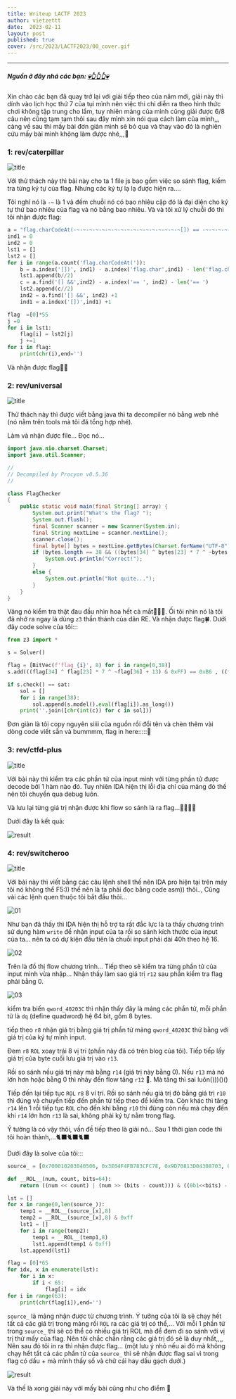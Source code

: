 ```yaml
---
title: Writeup LACTF 2023
author: vietzettt
date:  2023-02-11
layout: post
published: true
cover: /src/2023/LACTF2023/00_cover.gif
---
```


---

##### **Nguồn ở đây nhá các bạn:** [💀**👆👆👆**💀](https://github.com/vietzettt/vietzettt.github.io/tree/main/src/LACTF2023)

Xin chào các bạn đã quay trở lại với giải tiếp theo của năm mới, giải này thì dính vào lịch học thứ 7 của tụi mình nên việc thi chỉ diễn ra theo hình thức chơi không tập trung cho lắm, tuy nhiên mảng của mình cũng giải được 6/8 câu nên cũng tạm tạm thôi sau đây mình xin nói qua cách làm của mình,,, càng về sau thì mấy bài đơn giản mình sẽ bỏ qua và thay vào đó là nghiên cứu mấy bài mình không làm được nhé,,,👾

### 1: rev/caterpillar

![title](/src/2023/LACTF2023/caterpillar/00_title.png)

Với thử thách này thì bài này cho ta 1 file js bao gồm việc so sánh flag, kiểm tra từng ký tự của flag. Nhưng các ký tự lạ lạ được hiện ra....

Tôi nghĩ nó là `-~` là 1 và đếm chuỗi nó có bao nhiêu cặp đó là đại diện cho ký tự thứ bao nhiêu của flag và nó bằng bao nhiêu. Và và tôi xử lý chuỗi đó thì tôi nhận được flag:

```py
a = "flag.charCodeAt(-~-~-~-~-~-~-~-~-~-~-~-~-~-~-~-~-~[]) == -~-~-~-~-~-~-~-~-~-~-~-~-~-~-~-~-~-~-~-~-~-~-~-~-~-~-~-~-~-~-~-~-~-~-~-~-~-~-~-~-~-~-~-~-~-~-~-~-~-~-~-~-~-~-~-~-~-~-~-~-~-~-~-~-~-~-~-~-~-~-~-~-~-~-~-~-~-~-~-~-~-~-~-~-~-~-~-~-~-~-~-~-~-~-~-~-~-~-~-~-~-~-~-~-~-~-~-~[] && flag.charCodeAt(-~-~-~-~-~-~-~-~-~-~-~-~-~-~-~-~-~-~-~-~-~-~-~-~-~-~-~-~-~-~-~-~-~-~-~-~-~-~-~-~-~-~-~[]) == -~-~-~-~-~-~-~-~-~-~-~-~-~-~-~-~-~-~-~-~-~-~-~-~-~-~-~-~-~-~-~-~-~-~-~-~-~-~-~-~-~-~-~-~-~-~-~-~-~-~-~-~-~-~-~-~-~-~-~-~-~-~-~-~-~-~-~-~-~-~-~-~-~-~-~-~-~-~-~-~-~-~-~-~-~-~-~-~-~-~-~-~-~-~-~[] && flag.charCodeAt(-~-~-~-~-~-~-~-~-~-~-~-~-~-~-~-~-~-~-~-~-~[]) == -~-~-~-~-~-~-~-~-~-~-~-~-~-~-~-~-~-~-~-~-~-~-~-~-~-~-~-~-~-~-~-~-~-~-~-~-~-~-~-~-~-~-~-~-~-~-~-~-~-~-~-~-~-~-~-~-~-~-~-~-~-~-~-~-~-~-~-~-~-~-~-~-~-~-~-~-~-~-~-~-~-~-~-~-~-~-~-~-~-~-~-~-~-~-~-~-~-~-~-~-~-~-~-~-~-~-~-~[] && flag.charCodeAt(-~-~[]) == -~-~-~-~-~-~-~-~-~-~-~-~-~-~-~-~-~-~-~-~-~-~-~-~-~-~-~-~-~-~-~-~-~-~-~-~-~-~-~-~-~-~-~-~-~-~-~-~-~-~-~-~-~-~-~-~-~-~-~-~-~-~-~-~-~-~-~-~-~-~-~-~-~-~-~-~-~-~-~-~-~-~-~-~-~-~-~-~-~-~-~-~-~-~-~-~-~-~-~[] && flag.charCodeAt(-~-~-~-~-~-~-~-~-~-~-~-~-~-~-~-~-~-~-~-~-~-~-~-~-~-~-~-~-~-~-~-~-~-~-~-~-~-~-~-~-~-~-~-~-~-~[]) == -~-~-~-~-~-~-~-~-~-~-~-~-~-~-~-~-~-~-~-~-~-~-~-~-~-~-~-~-~-~-~-~-~-~-~-~-~-~-~-~-~-~-~-~-~-~-~-~-~-~-~-~[] && flag.charCodeAt(-~-~-~-~-~-~-~[]) == -~-~-~-~-~-~-~-~-~-~-~-~-~-~-~-~-~-~-~-~-~-~-~-~-~-~-~-~-~-~-~-~-~-~-~-~-~-~-~-~-~-~-~-~-~-~-~-~-~-~-~-~-~-~-~-~-~-~-~-~-~-~-~-~-~-~-~-~-~-~-~-~-~-~-~-~-~-~-~-~-~-~-~-~-~-~-~-~-~-~-~-~-~-~-~-~-~-~-~-~-~-~-~-~[] && flag.charCodeAt(-~-~-~-~-~-~-~-~-~-~-~-~-~-~-~-~-~-~-~-~-~-~-~-~-~-~-~-~-~-~-~-~-~-~-~-~-~-~-~-~-~-~[]) == -~-~-~-~-~-~-~-~-~-~-~-~-~-~-~-~-~-~-~-~-~-~-~-~-~-~-~-~-~-~-~-~-~-~-~-~-~-~-~-~-~-~-~-~-~-~-~-~-~-~-~[] && flag.charCodeAt(-~-~-~-~-~-~-~-~-~-~-~-~-~-~-~-~-~-~[]) == -~-~-~-~-~-~-~-~-~-~-~-~-~-~-~-~-~-~-~-~-~-~-~-~-~-~-~-~-~-~-~-~-~-~-~-~-~-~-~-~-~-~-~-~-~-~-~-~-~[] && flag.charCodeAt(-~-~-~-~-~-~-~-~-~-~-~-~-~-~-~-~-~-~-~-~-~-~-~-~-~-~-~-~-~-~-~-~-~-~-~-~-~-~-~-~-~-~-~-~-~-~-~-~-~-~[]) == -~-~-~-~-~-~-~-~-~-~-~-~-~-~-~-~-~-~-~-~-~-~-~-~-~-~-~-~-~-~-~-~-~-~-~-~-~-~-~-~-~-~-~-~-~-~-~-~-~-~-~-~-~-~-~-~-~-~-~-~-~-~-~-~-~-~-~-~-~-~-~-~-~-~-~-~-~-~-~-~-~-~-~-~-~-~-~-~-~-~-~-~-~-~-~-~-~-~-~-~-~-~-~[] && flag.charCodeAt(-~-~-~-~-~-~-~-~-~-~-~-~-~-~-~-~-~-~-~-~-~-~-~-~-~-~-~-~-~-~-~[]) == -~-~-~-~-~-~-~-~-~-~-~-~-~-~-~-~-~-~-~-~-~-~-~-~-~-~-~-~-~-~-~-~-~-~-~-~-~-~-~-~-~-~-~-~-~-~-~-~-~-~-~-~-~-~-~-~-~-~-~-~-~-~-~-~-~-~-~-~-~-~-~-~-~-~-~-~-~-~-~-~-~-~-~-~-~-~-~-~-~-~-~-~-~-~-~-~-~-~-~-~-~-~-~-~-~-~-~-~[] && flag.charCodeAt(-~-~-~-~-~-~-~-~-~-~-~-~-~-~-~-~-~-~-~-~-~-~-~-~-~-~-~-~-~-~-~-~-~-~-~-~-~-~-~[]) == -~-~-~-~-~-~-~-~-~-~-~-~-~-~-~-~-~-~-~-~-~-~-~-~-~-~-~-~-~-~-~-~-~-~-~-~-~-~-~-~-~-~-~-~-~-~-~-~-~-~-~-~-~-~-~-~-~-~-~-~-~-~-~-~-~-~-~-~-~-~-~-~-~-~-~-~-~-~-~-~-~-~-~-~-~-~-~-~-~-~-~-~-~-~-~[] && flag.charCodeAt(-~-~-~-~-~-~-~-~-~-~-~-~-~-~-~-~-~-~-~-~-~-~-~-~-~-~-~[]) == -~-~-~-~-~-~-~-~-~-~-~-~-~-~-~-~-~-~-~-~-~-~-~-~-~-~-~-~-~-~-~-~-~-~-~-~-~-~-~-~-~-~-~-~-~-~-~-~-~-~-~[] && flag.charCodeAt(-~-~-~-~-~-~-~-~-~-~-~-~-~-~-~-~-~-~-~[]) == -~-~-~-~-~-~-~-~-~-~-~-~-~-~-~-~-~-~-~-~-~-~-~-~-~-~-~-~-~-~-~-~-~-~-~-~-~-~-~-~-~-~-~-~-~-~-~-~-~-~-~-~-~-~-~-~-~-~-~-~-~-~-~-~-~-~-~-~-~-~-~-~-~-~-~-~-~-~-~-~-~-~-~-~-~-~-~-~-~-~-~-~-~-~-~-~-~-~-~-~-~-~-~-~-~-~-~-~-~-~-~-~-~-~-~-~[] && flag.charCodeAt(-~-~-~-~[]) == -~-~-~-~-~-~-~-~-~-~-~-~-~-~-~-~-~-~-~-~-~-~-~-~-~-~-~-~-~-~-~-~-~-~-~-~-~-~-~-~-~-~-~-~-~-~-~-~-~-~-~-~-~-~-~-~-~-~-~-~-~-~-~-~-~-~-~-~-~-~-~-~-~-~-~-~-~-~-~-~-~-~-~-~-~-~-~-~-~-~-~-~-~-~-~-~-~-~-~-~-~-~[] && flag.charCodeAt(-~-~-~-~-~-~-~-~-~-~-~-~-~-~-~-~-~-~-~-~-~-~-~-~-~[]) == -~-~-~-~-~-~-~-~-~-~-~-~-~-~-~-~-~-~-~-~-~-~-~-~-~-~-~-~-~-~-~-~-~-~-~-~-~-~-~-~-~-~-~-~-~-~-~-~-~-~-~-~[] && flag.charCodeAt(-~-~-~-~-~-~-~-~-~-~-~[]) == -~-~-~-~-~-~-~-~-~-~-~-~-~-~-~-~-~-~-~-~-~-~-~-~-~-~-~-~-~-~-~-~-~-~-~-~-~-~-~-~-~-~-~-~-~-~-~-~-~-~-~-~-~-~-~-~-~-~-~-~-~-~-~-~-~-~-~-~-~-~-~-~-~-~-~-~-~-~-~-~-~-~-~-~-~-~-~-~-~-~-~-~-~-~-~-~-~-~-~-~-~-~-~-~-~-~-~-~-~-~-~-~-~-~-~-~-~[] && flag.charCodeAt(-~[]) == -~-~-~-~-~-~-~-~-~-~-~-~-~-~-~-~-~-~-~-~-~-~-~-~-~-~-~-~-~-~-~-~-~-~-~-~-~-~-~-~-~-~-~-~-~-~-~-~-~-~-~-~-~-~-~-~-~-~-~-~-~-~-~-~-~-~-~-~-~-~-~-~-~-~-~-~-~-~-~-~-~-~-~-~-~-~-~-~-~-~-~-~-~-~-~-~-~[] && flag.charCodeAt(-~-~-~-~-~-~-~-~-~-~-~-~-~-~-~-~-~-~-~-~-~-~-~-~-~-~-~-~-~-~-~-~-~-~-~-~-~-~-~-~-~-~-~-~-~-~-~[]) == -~-~-~-~-~-~-~-~-~-~-~-~-~-~-~-~-~-~-~-~-~-~-~-~-~-~-~-~-~-~-~-~-~-~-~-~-~-~-~-~-~-~-~-~-~-~-~-~-~-~-~-~-~-~-~-~-~-~-~-~-~-~-~-~-~-~-~-~-~-~-~-~-~-~-~-~-~-~-~-~-~-~-~-~-~-~-~-~-~-~-~-~-~-~-~-~-~-~-~-~-~-~-~[] && flag.charCodeAt(-~-~-~-~-~-~-~-~-~-~-~-~-~-~[]) == -~-~-~-~-~-~-~-~-~-~-~-~-~-~-~-~-~-~-~-~-~-~-~-~-~-~-~-~-~-~-~-~-~-~-~-~-~-~-~-~-~-~-~-~-~-~-~-~-~-~-~-~-~-~-~-~-~-~-~-~-~-~-~-~-~-~-~-~-~-~-~-~-~-~-~-~-~-~-~-~-~-~-~-~-~-~-~-~-~-~-~-~-~-~-~-~-~-~-~-~-~-~-~-~-~-~-~-~-~-~-~-~-~-~[] && flag.charCodeAt(-~-~-~-~-~-~-~-~-~-~[]) == -~-~-~-~-~-~-~-~-~-~-~-~-~-~-~-~-~-~-~-~-~-~-~-~-~-~-~-~-~-~-~-~-~-~-~-~-~-~-~-~-~-~-~-~-~-~-~-~-~-~-~-~-~-~-~-~-~-~-~-~-~-~-~-~-~-~-~-~-~-~-~-~-~-~-~-~-~-~-~-~-~-~-~-~-~-~-~-~-~-~-~-~-~-~-~-~-~-~-~-~-~-~-~-~[] && flag.charCodeAt(-~-~-~-~-~-~-~-~-~-~-~-~-~-~-~-~-~-~-~-~-~-~-~-~-~-~-~-~-~-~-~-~-~-~-~-~[]) == -~-~-~-~-~-~-~-~-~-~-~-~-~-~-~-~-~-~-~-~-~-~-~-~-~-~-~-~-~-~-~-~-~-~-~-~-~-~-~-~-~-~-~-~-~-~-~-~-~-~-~-~-~-~-~-~-~-~-~-~-~-~-~-~-~-~-~-~-~-~-~-~-~-~-~-~-~-~-~-~-~-~-~-~-~-~-~-~-~-~-~-~-~-~-~-~-~[] && flag.charCodeAt(-~-~-~-~-~-~-~-~-~-~-~-~-~-~-~-~-~-~-~-~-~-~-~-~-~-~-~-~-~-~-~-~-~-~-~-~-~-~-~-~-~-~-~-~-~-~-~-~-~-~-~-~-~-~[]) == -~-~-~-~-~-~-~-~-~-~-~-~-~-~-~-~-~-~-~-~-~-~-~-~-~-~-~-~-~-~-~-~-~-~-~-~-~-~-~-~-~-~-~-~-~-~-~-~-~-~-~-~-~-~-~-~-~-~-~-~-~-~-~-~-~-~-~-~-~-~-~-~-~-~-~-~-~-~-~-~-~-~-~-~-~-~-~-~-~-~-~-~-~-~-~-~-~-~-~-~-~-~-~-~-~-~-~-~-~-~-~-~-~-~-~-~-~-~-~-~-~-~-~-~-~[] && flag.charCodeAt(-~-~-~-~-~-~-~-~-~-~-~-~-~-~-~-~-~-~-~-~-~-~-~-~-~-~-~-~-~-~-~-~-~[]) == -~-~-~-~-~-~-~-~-~-~-~-~-~-~-~-~-~-~-~-~-~-~-~-~-~-~-~-~-~-~-~-~-~-~-~-~-~-~-~-~-~-~-~-~-~-~-~-~-~-~-~-~[] && flag.charCodeAt(-~-~-~-~-~-~-~-~-~-~-~-~-~-~-~-~-~-~-~-~-~-~-~-~-~-~-~-~-~-~-~-~-~-~-~-~-~-~-~-~-~[]) == -~-~-~-~-~-~-~-~-~-~-~-~-~-~-~-~-~-~-~-~-~-~-~-~-~-~-~-~-~-~-~-~-~-~-~-~-~-~-~-~-~-~-~-~-~-~-~-~-~-~-~-~-~-~-~-~-~-~-~-~-~-~-~-~-~-~-~-~-~-~-~-~-~-~-~-~-~-~-~-~-~-~-~-~-~-~-~-~-~-~-~-~-~-~-~-~-~-~-~-~-~-~-~-~[] && flag.charCodeAt(-~-~-~-~-~-~-~-~-~-~-~-~-~-~-~-~-~-~-~-~[]) == -~-~-~-~-~-~-~-~-~-~-~-~-~-~-~-~-~-~-~-~-~-~-~-~-~-~-~-~-~-~-~-~-~-~-~-~-~-~-~-~-~-~-~-~-~-~-~-~-~-~-~-~-~-~-~-~-~-~-~-~-~-~-~-~-~-~-~-~-~-~-~-~-~-~-~-~-~-~-~-~-~-~-~-~-~-~-~-~-~-~-~-~-~-~-~-~-~-~-~-~-~-~-~-~-~-~-~-~-~-~-~-~-~-~-~-~[] && flag.charCodeAt(-~-~-~-~-~-~-~-~-~-~-~-~[]) == -~-~-~-~-~-~-~-~-~-~-~-~-~-~-~-~-~-~-~-~-~-~-~-~-~-~-~-~-~-~-~-~-~-~-~-~-~-~-~-~-~-~-~-~-~-~-~-~-~-~-~-~-~-~-~-~-~-~-~-~-~-~-~-~-~-~-~-~-~-~-~-~-~-~-~-~-~-~-~-~-~-~-~-~-~-~-~-~-~-~-~-~-~-~-~-~-~-~-~-~-~-~-~-~-~-~-~-~-~-~[] && flag.charCodeAt(-~-~-~[]) == -~-~-~-~-~-~-~-~-~-~-~-~-~-~-~-~-~-~-~-~-~-~-~-~-~-~-~-~-~-~-~-~-~-~-~-~-~-~-~-~-~-~-~-~-~-~-~-~-~-~-~-~-~-~-~-~-~-~-~-~-~-~-~-~-~-~-~-~-~-~-~-~-~-~-~-~-~-~-~-~-~-~-~-~-~-~-~-~-~-~-~-~-~-~-~-~-~-~-~-~-~-~-~-~-~-~-~-~-~-~-~-~-~-~-~-~[] && flag.charCodeAt(-~-~-~-~-~-~-~-~-~-~-~-~-~[]) == -~-~-~-~-~-~-~-~-~-~-~-~-~-~-~-~-~-~-~-~-~-~-~-~-~-~-~-~-~-~-~-~-~-~-~-~-~-~-~-~-~-~-~-~-~-~-~-~-~-~-~-~-~-~-~-~-~-~-~-~-~-~-~-~-~-~-~-~-~-~-~-~-~-~-~-~-~-~-~-~-~-~-~-~-~-~-~-~-~-~-~-~-~-~-~-~-~-~-~-~-~-~-~[] && flag.charCodeAt([]) == -~-~-~-~-~-~-~-~-~-~-~-~-~-~-~-~-~-~-~-~-~-~-~-~-~-~-~-~-~-~-~-~-~-~-~-~-~-~-~-~-~-~-~-~-~-~-~-~-~-~-~-~-~-~-~-~-~-~-~-~-~-~-~-~-~-~-~-~-~-~-~-~-~-~-~-~-~-~-~-~-~-~-~-~-~-~-~-~-~-~-~-~-~-~-~-~-~-~-~-~-~-~-~-~-~-~-~-~[] && flag.charCodeAt(-~-~-~-~-~-~-~-~-~-~-~-~-~-~-~-~-~-~-~-~-~-~-~-~-~-~-~-~-~-~-~-~-~-~-~-~-~-~-~-~-~-~-~-~-~-~-~-~-~-~-~-~[]) == -~-~-~-~-~-~-~-~-~-~-~-~-~-~-~-~-~-~-~-~-~-~-~-~-~-~-~-~-~-~-~-~-~-~-~-~-~-~-~-~-~-~-~-~-~-~-~-~-~[] && flag.charCodeAt(-~-~-~-~-~-~-~-~-~-~-~-~-~-~-~-~-~-~-~-~-~-~-~-~-~-~[]) == -~-~-~-~-~-~-~-~-~-~-~-~-~-~-~-~-~-~-~-~-~-~-~-~-~-~-~-~-~-~-~-~-~-~-~-~-~-~-~-~-~-~-~-~-~-~-~-~-~-~-~-~-~-~-~-~-~-~-~-~-~-~-~-~-~-~-~-~-~-~-~-~-~-~-~-~-~-~-~-~-~-~-~-~-~-~-~-~-~-~-~-~-~-~-~-~-~-~-~-~-~-~-~-~-~-~-~-~-~-~-~-~-~-~-~-~[] && flag.charCodeAt(-~-~-~-~-~-~-~-~-~-~-~-~-~-~-~-~-~-~-~-~-~-~-~-~-~-~-~-~-~-~-~-~-~-~-~-~-~-~-~-~-~-~-~-~[]) == -~-~-~-~-~-~-~-~-~-~-~-~-~-~-~-~-~-~-~-~-~-~-~-~-~-~-~-~-~-~-~-~-~-~-~-~-~-~-~-~-~-~-~-~-~-~-~-~-~-~-~-~-~-~-~-~-~-~-~-~-~-~-~-~-~-~-~-~-~-~-~-~-~-~-~-~-~-~-~-~-~-~-~-~-~-~-~-~-~-~-~-~-~-~-~-~-~-~-~-~-~-~[] && flag.charCodeAt(-~-~-~-~-~-~-~-~-~-~-~-~-~-~-~-~-~-~-~-~-~-~-~-~-~-~-~-~-~[]) == -~-~-~-~-~-~-~-~-~-~-~-~-~-~-~-~-~-~-~-~-~-~-~-~-~-~-~-~-~-~-~-~-~-~-~-~-~-~-~-~-~-~-~-~-~-~-~-~-~-~-~-~-~-~-~-~-~-~-~-~-~-~-~-~-~-~-~-~-~-~-~-~-~-~-~-~-~-~-~-~-~-~-~-~-~-~-~-~-~-~-~-~-~-~-~-~-~-~-~-~-~-~-~-~-~-~-~-~-~-~-~-~[] && flag.charCodeAt(-~-~-~-~-~-~-~-~-~-~-~-~-~-~-~-~-~-~-~-~-~-~-~-~-~-~-~-~-~-~-~-~-~-~-~-~-~-~[]) == -~-~-~-~-~-~-~-~-~-~-~-~-~-~-~-~-~-~-~-~-~-~-~-~-~-~-~-~-~-~-~-~-~-~-~-~-~-~-~-~-~-~-~-~-~-~-~-~-~-~-~[] && flag.charCodeAt(-~-~-~-~-~-~-~-~[]) == -~-~-~-~-~-~-~-~-~-~-~-~-~-~-~-~-~-~-~-~-~-~-~-~-~-~-~-~-~-~-~-~-~-~-~-~-~-~-~-~-~-~-~-~-~-~-~-~-~-~-~[] && flag.charCodeAt(-~-~-~-~-~-~-~-~-~-~-~-~-~-~-~-~-~-~-~-~-~-~-~-~-~-~-~-~-~-~-~-~-~-~-~[]) == -~-~-~-~-~-~-~-~-~-~-~-~-~-~-~-~-~-~-~-~-~-~-~-~-~-~-~-~-~-~-~-~-~-~-~-~-~-~-~-~-~-~-~-~-~-~-~-~-~-~-~-~-~-~-~-~-~-~-~-~-~-~-~-~-~-~-~-~-~-~-~-~-~-~-~-~-~-~-~-~-~-~-~-~-~-~-~-~-~-~-~-~-~-~-~[] && flag.charCodeAt(-~-~-~-~-~-~-~-~-~-~-~-~-~-~-~-~-~-~-~-~-~-~-~-~-~-~-~-~-~-~-~-~-~-~-~-~-~-~-~-~-~-~-~-~-~-~-~-~-~-~-~-~-~[]) == -~-~-~-~-~-~-~-~-~-~-~-~-~-~-~-~-~-~-~-~-~-~-~-~-~-~-~-~-~-~-~-~-~-~-~-~-~-~-~-~-~-~-~-~-~-~-~-~-~-~-~-~-~-~-~-~-~-~-~-~-~-~-~-~-~-~-~-~-~-~-~-~-~-~-~-~-~-~-~-~-~-~-~-~-~-~-~-~-~-~-~-~-~-~-~-~-~-~-~-~-~-~-~-~-~-~-~-~-~-~[] && flag.charCodeAt(-~-~-~-~-~-~-~-~-~-~-~-~-~-~-~-~[]) == -~-~-~-~-~-~-~-~-~-~-~-~-~-~-~-~-~-~-~-~-~-~-~-~-~-~-~-~-~-~-~-~-~-~-~-~-~-~-~-~-~-~-~-~-~-~-~-~-~-~-~-~-~-~-~-~-~-~-~-~-~-~-~-~-~-~-~-~-~-~-~-~-~-~-~-~-~-~-~-~-~-~-~-~-~-~-~-~-~-~-~-~-~-~-~[] && flag.charCodeAt(-~-~-~-~-~-~-~-~-~-~-~-~-~-~-~-~-~-~-~-~-~-~-~-~-~-~-~-~-~-~-~-~-~-~-~-~-~[]) == -~-~-~-~-~-~-~-~-~-~-~-~-~-~-~-~-~-~-~-~-~-~-~-~-~-~-~-~-~-~-~-~-~-~-~-~-~-~-~-~-~-~-~-~-~-~-~-~-~-~-~-~-~-~-~-~-~-~-~-~-~-~-~-~-~-~-~-~-~-~-~-~-~-~-~-~-~-~-~-~-~-~-~-~-~-~-~-~-~-~-~-~-~-~-~-~-~-~-~-~-~-~-~-~-~-~-~-~-~-~-~-~-~-~-~-~[] && flag.charCodeAt(-~-~-~-~-~-~-~-~-~[]) == -~-~-~-~-~-~-~-~-~-~-~-~-~-~-~-~-~-~-~-~-~-~-~-~-~-~-~-~-~-~-~-~-~-~-~-~-~-~-~-~-~-~-~-~-~-~-~-~-~-~-~-~-~-~-~-~-~-~-~-~-~-~-~-~-~-~-~-~-~-~-~-~-~-~-~-~-~-~-~-~-~-~-~-~-~-~-~-~-~-~-~-~-~-~-~[] && flag.charCodeAt(-~-~-~-~-~-~-~-~-~-~-~-~-~-~-~-~-~-~-~-~-~-~-~-~-~-~-~-~[]) == -~-~-~-~-~-~-~-~-~-~-~-~-~-~-~-~-~-~-~-~-~-~-~-~-~-~-~-~-~-~-~-~-~-~-~-~-~-~-~-~-~-~-~-~-~-~-~-~-~-~-~-~-~-~-~-~-~-~-~-~-~-~-~-~-~-~-~-~-~-~-~-~-~-~-~-~-~-~-~-~-~-~-~-~-~-~-~-~-~-~-~-~-~-~-~-~-~-~-~-~-~-~-~-~-~-~-~-~-~-~-~-~-~-~[] && flag.charCodeAt(-~-~-~-~-~-~-~-~-~-~-~-~-~-~-~-~-~-~-~-~-~-~[]) == -~-~-~-~-~-~-~-~-~-~-~-~-~-~-~-~-~-~-~-~-~-~-~-~-~-~-~-~-~-~-~-~-~-~-~-~-~-~-~-~-~-~-~-~-~-~-~-~-~-~-~[] && flag.charCodeAt(-~-~-~-~-~-~-~-~-~-~-~-~-~-~-~[]) == -~-~-~-~-~-~-~-~-~-~-~-~-~-~-~-~-~-~-~-~-~-~-~-~-~-~-~-~-~-~-~-~-~-~-~-~-~-~-~-~-~-~-~-~-~-~-~-~-~-~-~-~-~-~-~-~-~-~-~-~-~-~-~-~-~-~-~-~-~-~-~-~-~-~-~-~-~-~-~-~-~-~-~-~-~-~-~-~-~-~-~-~-~-~-~-~-~-~-~-~-~-~-~-~-~-~-~-~-~-~-~-~-~-~-~-~-~-~-~-~-~[] && flag.charCodeAt(-~-~-~-~-~-~-~-~-~-~-~-~-~-~-~-~-~-~-~-~-~-~-~-~-~-~-~-~-~-~-~-~[]) == -~-~-~-~-~-~-~-~-~-~-~-~-~-~-~-~-~-~-~-~-~-~-~-~-~-~-~-~-~-~-~-~-~-~-~-~-~-~-~-~-~-~-~-~-~-~-~-~-~-~-~-~-~-~-~-~-~-~-~-~-~-~-~-~-~-~-~-~-~-~-~-~-~-~-~-~-~-~-~-~-~-~-~-~-~-~-~-~-~-~-~-~-~-~-~-~-~-~-~-~-~-~-~-~-~-~-~-~[] && flag.charCodeAt(-~-~-~-~-~-~-~-~-~-~-~-~-~-~-~-~-~-~-~-~-~-~-~[]) == -~-~-~-~-~-~-~-~-~-~-~-~-~-~-~-~-~-~-~-~-~-~-~-~-~-~-~-~-~-~-~-~-~-~-~-~-~-~-~-~-~-~-~-~-~-~-~-~-~-~-~-~-~-~-~-~-~-~-~-~-~-~-~-~-~-~-~-~-~-~-~-~-~-~-~-~-~-~-~-~-~-~-~-~-~-~-~-~-~-~-~-~-~-~-~[] && flag.charCodeAt(-~-~-~-~-~-~-~-~-~-~-~-~-~-~-~-~-~-~-~-~-~-~-~-~-~-~-~-~-~-~-~-~-~-~-~-~-~-~-~-~-~-~-~-~-~-~-~-~-~[]) == -~-~-~-~-~-~-~-~-~-~-~-~-~-~-~-~-~-~-~-~-~-~-~-~-~-~-~-~-~-~-~-~-~-~-~-~-~-~-~-~-~-~-~-~-~-~-~-~-~-~-~-~[] && flag.charCodeAt(-~-~-~-~-~-~-~-~-~-~-~-~-~-~-~-~-~-~-~-~-~-~-~-~-~-~-~-~-~-~-~-~-~-~-~-~-~-~-~-~-~-~-~-~-~-~-~-~-~-~-~[]) == -~-~-~-~-~-~-~-~-~-~-~-~-~-~-~-~-~-~-~-~-~-~-~-~-~-~-~-~-~-~-~-~-~-~-~-~-~-~-~-~-~-~-~-~-~-~-~-~-~-~-~-~[] && flag.charCodeAt(-~-~-~-~-~-~-~-~-~-~-~-~-~-~-~-~-~-~-~-~-~-~-~-~-~-~-~-~-~-~-~-~-~-~-~-~-~-~-~-~-~-~-~-~-~-~-~-~[]) == -~-~-~-~-~-~-~-~-~-~-~-~-~-~-~-~-~-~-~-~-~-~-~-~-~-~-~-~-~-~-~-~-~-~-~-~-~-~-~-~-~-~-~-~-~-~-~-~-~-~-~-~-~-~-~-~-~-~-~-~-~-~-~-~-~-~-~-~-~-~-~-~-~-~-~-~-~-~-~-~-~-~-~-~-~-~-~-~-~-~-~-~-~-~-~[] && flag.charCodeAt(-~-~-~-~-~-~-~-~-~-~-~-~-~-~-~-~-~-~-~-~-~-~-~-~-~-~-~-~-~-~-~-~-~-~-~-~-~-~-~-~-~-~-~-~-~[]) == -~-~-~-~-~-~-~-~-~-~-~-~-~-~-~-~-~-~-~-~-~-~-~-~-~-~-~-~-~-~-~-~-~-~-~-~-~-~-~-~-~-~-~-~-~-~-~-~-~-~-~-~-~-~-~-~-~-~-~-~-~-~-~-~-~-~-~-~-~-~-~-~-~-~-~-~-~-~-~-~-~-~-~-~-~-~-~-~-~-~-~-~-~-~-~-~-~-~-~-~-~-~-~-~-~-~-~-~[] && flag.charCodeAt(-~-~-~-~-~-~[]) == -~-~-~-~-~-~-~-~-~-~-~-~-~-~-~-~-~-~-~-~-~-~-~-~-~-~-~-~-~-~-~-~-~-~-~-~-~-~-~-~-~-~-~-~-~-~-~-~-~-~-~-~-~-~-~-~-~-~-~-~-~-~-~-~-~-~-~-~-~-~-~-~-~-~-~-~-~-~-~-~-~-~-~-~-~-~-~-~-~-~-~-~-~-~-~-~-~-~-~-~-~-~-~-~-~-~-~-~-~-~-~-~-~-~-~-~[] && flag.charCodeAt(-~-~-~-~-~-~-~-~-~-~-~-~-~-~-~-~-~-~-~-~-~-~-~-~-~-~-~-~-~-~[]) == -~-~-~-~-~-~-~-~-~-~-~-~-~-~-~-~-~-~-~-~-~-~-~-~-~-~-~-~-~-~-~-~-~-~-~-~-~-~-~-~-~-~-~-~-~-~-~-~-~[] && flag.charCodeAt(-~-~-~-~-~-~-~-~-~-~-~-~-~-~-~-~-~-~-~-~-~-~-~-~-~-~-~-~-~-~-~-~-~-~-~-~-~-~-~-~[]) == -~-~-~-~-~-~-~-~-~-~-~-~-~-~-~-~-~-~-~-~-~-~-~-~-~-~-~-~-~-~-~-~-~-~-~-~-~-~-~-~-~-~-~-~-~-~-~-~-~-~-~-~-~-~-~-~-~-~-~-~-~-~-~-~-~-~-~-~-~-~-~-~-~-~-~-~-~-~-~-~-~-~-~-~-~-~-~-~-~-~-~-~-~-~-~-~-~-~-~-~-~-~-~-~-~-~-~-~-~-~-~-~-~-~-~-~[] && flag.charCodeAt(-~-~-~-~-~-~-~-~-~-~-~-~-~-~-~-~-~-~-~-~-~-~-~-~-~-~-~-~-~-~-~-~-~-~[]) == -~-~-~-~-~-~-~-~-~-~-~-~-~-~-~-~-~-~-~-~-~-~-~-~-~-~-~-~-~-~-~-~-~-~-~-~-~-~-~-~-~-~-~-~-~-~-~-~-~-~-~-~-~-~-~-~-~-~-~-~-~-~-~-~-~-~-~-~-~-~-~-~-~-~-~-~-~-~-~-~-~-~-~-~-~-~-~-~-~-~-~-~-~-~-~-~-~-~-~-~-~-~-~-~-~-~-~-~-~-~-~-~-~-~[] && flag.charCodeAt(-~-~-~-~-~-~-~-~-~-~-~-~-~-~-~-~-~-~-~-~-~-~-~-~[]) == -~-~-~-~-~-~-~-~-~-~-~-~-~-~-~-~-~-~-~-~-~-~-~-~-~-~-~-~-~-~-~-~-~-~-~-~-~-~-~-~-~-~-~-~-~-~-~-~-~-~-~-~-~-~-~-~-~-~-~-~-~-~-~-~-~-~-~-~-~-~-~-~-~-~-~-~-~-~-~-~-~-~-~-~-~-~-~-~-~-~-~-~-~-~-~-~-~-~-~[] && flag.charCodeAt(-~-~-~-~-~[]) == -~-~-~-~-~-~-~-~-~-~-~-~-~-~-~-~-~-~-~-~-~-~-~-~-~-~-~-~-~-~-~-~-~-~-~-~-~-~-~-~-~-~-~-~-~-~-~-~-~-~-~-~-~-~-~-~-~-~-~-~-~-~-~-~-~-~-~-~-~-~-~-~-~-~-~-~-~-~-~-~-~-~-~-~-~-~-~-~-~-~-~-~-~-~-~-~-~-~-~-~-~-~-~-~-~-~-~-~-~-~-~-~-~-~-~-~-~-~-~-~-~-~-~[] &&  "
ind1 = 0
ind2 = 0
lst1 = []
lst2 = []
for i in range(a.count('flag.charCodeAt(')):
    b = a.index('[])', ind1) - a.index('flag.char',ind1) - len('flag.charCodeAt(')
    lst1.append(b//2)
    c = a.find('[] &&',ind2) - a.index('== ', ind2) - len('== ')
    lst2.append(c//2)
    ind2 = a.find('[] &&', ind2) +1
    ind1 = a.index('[])',ind1) +1

flag  =[0]*55
j =0
for i in lst1:
    flag[i] = lst2[j]
    j +=1
for i in flag:
    print(chr(i),end='')
```

Và nhận được flag🤖🥲

### 2: rev/universal

![title](/src/2023/LACTF2023/universal/00_title.png)

Thử thách này thì được viết bằng java thì ta decompiler nó bằng web nhé (nó nằm trên tools mà tôi đã tổng hợp nhé).

Làm và nhận được file... Đọc nó...

```java
import java.nio.charset.Charset;
import java.util.Scanner;

// 
// Decompiled by Procyon v0.5.36
// 

class FlagChecker
{
    public static void main(final String[] array) {
        System.out.print("What's the flag? ");
        System.out.flush();
        final Scanner scanner = new Scanner(System.in);
        final String nextLine = scanner.nextLine();
        scanner.close();
        final byte[] bytes = nextLine.getBytes(Charset.forName("UTF-8"));
        if (bytes.length == 38 && ((bytes[34] ^ bytes[23] * 7 ^ ~bytes[36] + 13) & 0xFF) == 0xB6 && ((bytes[37] ^ bytes[10] * 7 ^ ~bytes[21] + 13) & 0xFF) == 0xDF && ((bytes[24] ^ bytes[23] * 7 ^ ~bytes[19] + 13) & 0xFF) == 0xCD && ((bytes[25] ^ bytes[13] * 7 ^ ~bytes[23] + 13) & 0xFF) == 0x90 && ((bytes[6] ^ bytes[27] * 7 ^ ~bytes[25] + 13) & 0xFF) == 0x8A && ((bytes[4] ^ bytes[32] * 7 ^ ~bytes[22] + 13) & 0xFF) == 0xE3 && ((bytes[25] ^ bytes[19] * 7 ^ ~bytes[1] + 13) & 0xFF) == 0x6B && ((bytes[22] ^ bytes[7] * 7 ^ ~bytes[29] + 13) & 0xFF) == 0x55 && ((bytes[15] ^ bytes[10] * 7 ^ ~bytes[20] + 13) & 0xFF) == 0xBC && ((bytes[29] ^ bytes[16] * 7 ^ ~bytes[12] + 13) & 0xFF) == 0x58 && ((bytes[35] ^ bytes[4] * 7 ^ ~bytes[33] + 13) & 0xFF) == 0x54 && ((bytes[36] ^ bytes[2] * 7 ^ ~bytes[4] + 13) & 0xFF) == 0x67 && ((bytes[26] ^ bytes[3] * 7 ^ ~bytes[1] + 13) & 0xFF) == 0xD8 && ((bytes[12] ^ bytes[6] * 7 ^ ~bytes[18] + 13) & 0xFF) == 0xA5 && ((bytes[12] ^ bytes[28] * 7 ^ ~bytes[36] + 13) & 0xFF) == 0x97 && ((bytes[20] ^ bytes[0] * 7 ^ ~bytes[21] + 13) & 0xFF) == 0x65 && ((bytes[27] ^ bytes[36] * 7 ^ ~bytes[14] + 13) & 0xFF) == 0xF8 && ((bytes[35] ^ bytes[2] * 7 ^ ~bytes[19] + 13) & 0xFF) == 0x2C && ((bytes[13] ^ bytes[11] * 7 ^ ~bytes[33] + 13) & 0xFF) == 0xF2 && ((bytes[33] ^ bytes[11] * 7 ^ ~bytes[3] + 13) & 0xFF) == 0xEB && ((bytes[31] ^ bytes[37] * 7 ^ ~bytes[29] + 13) & 0xFF) == 0xF8 && ((bytes[1] ^ bytes[33] * 7 ^ ~bytes[31] + 13) & 0xFF) == 0x21 && ((bytes[34] ^ bytes[22] * 7 ^ ~bytes[35] + 13) & 0xFF) == 0x54 && ((bytes[36] ^ bytes[16] * 7 ^ ~bytes[4] + 13) & 0xFF) == 0x4B && ((bytes[8] ^ bytes[3] * 7 ^ ~bytes[10] + 13) & 0xFF) == 0xD6 && ((bytes[20] ^ bytes[5] * 7 ^ ~bytes[12] + 13) & 0xFF) == 0xC1 && ((bytes[28] ^ bytes[34] * 7 ^ ~bytes[16] + 13) & 0xFF) == 0xD2 && ((bytes[3] ^ bytes[35] * 7 ^ ~bytes[9] + 13) & 0xFF) == 0xCD && ((bytes[27] ^ bytes[22] * 7 ^ ~bytes[2] + 13) & 0xFF) == 0x2E && ((bytes[27] ^ bytes[18] * 7 ^ ~bytes[9] + 13) & 0xFF) == 0x36 && ((bytes[3] ^ bytes[29] * 7 ^ ~bytes[22] + 13) & 0xFF) == 0x20 && ((bytes[24] ^ bytes[4] * 7 ^ ~bytes[13] + 13) & 0xFF) == 0x63 && ((bytes[22] ^ bytes[16] * 7 ^ ~bytes[13] + 13) & 0xFF) == 0x6C && ((bytes[12] ^ bytes[8] * 7 ^ ~bytes[30] + 13) & 0xFF) == 0x75 && ((bytes[25] ^ bytes[27] * 7 ^ ~bytes[35] + 13) & 0xFF) == 0x92 && ((bytes[16] ^ bytes[10] * 7 ^ ~bytes[14] + 13) & 0xFF) == 0xFA && ((bytes[21] ^ bytes[25] * 7 ^ ~bytes[12] + 13) & 0xFF) == 0xC3 && ((bytes[26] ^ bytes[10] * 7 ^ ~bytes[30] + 13) & 0xFF) == 0xCB && ((bytes[20] ^ bytes[2] * 7 ^ ~bytes[1] + 13) & 0xFF) == 0x2F && ((bytes[34] ^ bytes[12] * 7 ^ ~bytes[27] + 13) & 0xFF) == 0x79 && ((bytes[19] ^ bytes[34] * 7 ^ ~bytes[20] + 13) & 0xFF) == 0xF6 && ((bytes[25] ^ bytes[22] * 7 ^ ~bytes[14] + 13) & 0xFF) == 0x3D && ((bytes[19] ^ bytes[28] * 7 ^ ~bytes[37] + 13) & 0xFF) == 0xBD && ((bytes[24] ^ bytes[9] * 7 ^ ~bytes[17] + 13) & 0xFF) == 0xB9) {
            System.out.println("Correct!");
        }
        else {
            System.out.println("Not quite...");
        }
    }
}
```

Vâng nó kiểm tra thật đau đầu nhìn hoa hết cả mắt👾👻💀. Ối tôi nhìn nó là tôi đã nhớ ra ngay là dùng `z3` thần thánh của dân RE. Và nhận được flag🍀. Dưới đây code solve của tôi:::

```py
from z3 import *

s = Solver()

flag = [BitVec(f'flag_{i}', 8) for i in range(0,38)]
s.add(((flag[34] ^ flag[23] * 7 ^ ~flag[36] + 13) & 0xFF) == 0xB6 , ((flag[37] ^ flag[10] * 7 ^ ~flag[21] + 13) & 0xFF) == 0xDF , ((flag[24] ^ flag[23] * 7 ^ ~flag[19] + 13) & 0xFF) == 0xCD , ((flag[25] ^ flag[13] * 7 ^ ~flag[23] + 13) & 0xFF) == 0x90 , ((flag[6] ^ flag[27] * 7 ^ ~flag[25] + 13) & 0xFF) == 0x8A , ((flag[4] ^ flag[32] * 7 ^ ~flag[22] + 13) & 0xFF) == 0xE3 , ((flag[25] ^ flag[19] * 7 ^ ~flag[1] + 13) & 0xFF) == 0x6B , ((flag[22] ^ flag[7] * 7 ^ ~flag[29] + 13) & 0xFF) == 0x55 , ((flag[15] ^ flag[10] * 7 ^ ~flag[20] + 13) & 0xFF) == 0xBC , ((flag[29] ^ flag[16] * 7 ^ ~flag[12] + 13) & 0xFF) == 0x58 , ((flag[35] ^ flag[4] * 7 ^ ~flag[33] + 13) & 0xFF) == 0x54 , ((flag[36] ^ flag[2] * 7 ^ ~flag[4] + 13) & 0xFF) == 0x67 , ((flag[26] ^ flag[3] * 7 ^ ~flag[1] + 13) & 0xFF) == 0xD8 , ((flag[12] ^ flag[6] * 7 ^ ~flag[18] + 13) & 0xFF) == 0xA5 , ((flag[12] ^ flag[28] * 7 ^ ~flag[36] + 13) & 0xFF) == 0x97 , ((flag[20] ^ flag[0] * 7 ^ ~flag[21] + 13) & 0xFF) == 0x65 , ((flag[27] ^ flag[36] * 7 ^ ~flag[14] + 13) & 0xFF) == 0xF8 , ((flag[35] ^ flag[2] * 7 ^ ~flag[19] + 13) & 0xFF) == 0x2C , ((flag[13] ^ flag[11] * 7 ^ ~flag[33] + 13) & 0xFF) == 0xF2 , ((flag[33] ^ flag[11] * 7 ^ ~flag[3] + 13) & 0xFF) == 0xEB , ((flag[31] ^ flag[37] * 7 ^ ~flag[29] + 13) & 0xFF) == 0xF8 , ((flag[1] ^ flag[33] * 7 ^ ~flag[31] + 13) & 0xFF) == 0x21 , ((flag[34] ^ flag[22] * 7 ^ ~flag[35] + 13) & 0xFF) == 0x54 , ((flag[36] ^ flag[16] * 7 ^ ~flag[4] + 13) & 0xFF) == 0x4B , ((flag[8] ^ flag[3] * 7 ^ ~flag[10] + 13) & 0xFF) == 0xD6 , ((flag[20] ^ flag[5] * 7 ^ ~flag[12] + 13) & 0xFF) == 0xC1 , ((flag[28] ^ flag[34] * 7 ^ ~flag[16] + 13) & 0xFF) == 0xD2 , ((flag[3] ^ flag[35] * 7 ^ ~flag[9] + 13) & 0xFF) == 0xCD , ((flag[27] ^ flag[22] * 7 ^ ~flag[2] + 13) & 0xFF) == 0x2E , ((flag[27] ^ flag[18] * 7 ^ ~flag[9] + 13) & 0xFF) == 0x36 , ((flag[3] ^ flag[29] * 7 ^ ~flag[22] + 13) & 0xFF) == 0x20 , ((flag[24] ^ flag[4] * 7 ^ ~flag[13] + 13) & 0xFF) == 0x63 , ((flag[22] ^ flag[16] * 7 ^ ~flag[13] + 13) & 0xFF) == 0x6C , ((flag[12] ^ flag[8] * 7 ^ ~flag[30] + 13) & 0xFF) == 0x75 , ((flag[25] ^ flag[27] * 7 ^ ~flag[35] + 13) & 0xFF) == 0x92 , ((flag[16] ^ flag[10] * 7 ^ ~flag[14] + 13) & 0xFF) == 0xFA , ((flag[21] ^ flag[25] * 7 ^ ~flag[12] + 13) & 0xFF) == 0xC3 , ((flag[26] ^ flag[10] * 7 ^ ~flag[30] + 13) & 0xFF) == 0xCB , ((flag[20] ^ flag[2] * 7 ^ ~flag[1] + 13) & 0xFF) == 0x2F , ((flag[34] ^ flag[12] * 7 ^ ~flag[27] + 13) & 0xFF) == 0x79 , ((flag[19] ^ flag[34] * 7 ^ ~flag[20] + 13) & 0xFF) == 0xF6 , ((flag[25] ^ flag[22] * 7 ^ ~flag[14] + 13) & 0xFF) == 0x3D , ((flag[19] ^ flag[28] * 7 ^ ~flag[37] + 13) & 0xFF) == 0xBD , ((flag[24] ^ flag[9] * 7 ^ ~flag[17] + 13) & 0xFF) == 0xB9)

if s.check() == sat:
    sol = []
    for i in range(38):
        sol.append(s.model().eval(flag[i]).as_long())
    print(''.join([chr(int(c)) for c in sol]))
```

Đơn giản là tôi copy nguyên siiii của nguồn rồi đổi tên và chèn thêm vài dòng code viết sẵn và bummmm, flag in here:::::👻

### 3: rev/ctfd-plus

![title](/src/2023/LACTF2023/ctfd-plus/00_title.png)

Với bài này thì kiểm tra các phần tử của input mình với từng phần tử được decode bởi 1 hàm nào đó. Tuy nhiên IDA hiện thị lỗi địa chỉ của mảng đó thế nên tôi chuyển qua debug luôn.

Và lưu lại từng giá trị nhận được khi flow so sánh là ra flag...🤣🤣🤣🤣

Dưới đây là kết quả:

![result](/src/2023/LACTF2023/ctfd-plus/01_result.png)

### 4: rev/switcheroo

![title](/src/2023/LACTF2023/switcheroo/00_title.png)

Với bài này thì viết bằng các câu lệnh shell thế nên IDA pro hiện tại trên máy tôi nó không thể F5:)) thế nên là ta phải đọc bằng code asm)) thôi.., Cũng vài các lệnh quen thuộc tôi bắt đầu thôi...

![01](/src/2023/LACTF2023/switcheroo/01.png)

Như bạn đã thấy thì IDA hiện thị hỗ trợ ta rất đắc lực là ta thấy chương trình sử dụng hàm `write` để nhận input của ta rồi so sánh kích thước của input của ta... nên ta có dự kiện đầu tiên là chuỗi input phải dài 40h theo hệ 16.

![02](/src/2023/LACTF2023/switcheroo/02.png)

Trên là đồ thị flow chương trình...
Tiếp theo sẽ kiểm tra từng phần tử của input mình vừa nhập... Nhận thấy làm sao giá trị `r12` sau phần kiểm tra flag phải bằng 0.

![03](/src/2023/LACTF2023/switcheroo/03.png)

kiểm tra biến `qword_40203C` thì nhận thấy đây là mảng các phần tử, mỗi phần tử là `dq` (define quadword) hệ 64 bit, gồm 8 bytes.

tiếp theo `r8` nhận giá trị bằng giá trị phần tử mảng `qword_40203C` thứ bằng với giá trị của ký tự mình input.

Đem `r8` `ROL` xoay trái 8 vị trí (phần này đã có trên blog của tôi). Tiếp tiếp lấy giá trị của byte cuối lưu giá trị vào `r13`.

Rồi so sánh nếu giá trị này mà bằng `r14` (giá trị này bằng 0). Nếu `r13` mà nó lớn hơn hoặc bằng 0 thì nhảy đến flow tăng `r12` 🥲. Mà tăng thì sai luôn()))()()

Tiếp đến lại tiếp tục `ROL` `r8` 8 ví trí. Rồi so sánh nếu giá trị đó bằng giá trị `r10` thì đúng và chuyển tiếp đến phần tử tiếp theo để kiểm tra. Còn khác thì tăng `r14` lên 1 rồi tiếp tục `ROL` cho đến khi bằng `r10` thì đúng còn nếu mà chạy đến khi `r14` lớn hơn `r13` là sai, không phải ký tự nằm trong flag.

Ý tưởng là có vậy thôi, vấn đề tiếp theo là giải nó... Sau 1 thời gian code thì tôi hoàn thành,...🐈‍⬛🐈‍⬛🐈‍⬛

Dưới đây là solve của tôi:::

```py
source_ = [0x700010203040506, 0x3E04F4FB783CFC7E, 0x9D70813D04308703, 0x4A51A1F8093DA74D, 0x0C4950B2A88B02FC, 0x2D21D9262F0FD4B, 0x88E781BEAABE46A9, 0x77090F0E85BB1994, 0x564EB824353F49FB, 0x7F0B7A9DEB629B47, 0x13FB130146E18D1, 0x0E650E17E4DD465ED, 0x81D36704803DABE7, 0x2CE80A373718C7A, 0x822C510930254873, 0x570837475070684E, 0x3BD734EC321014B5, 0x975E1EE37EDD98B3, 0x158144FEB60D4CFD, 0x88407C6CAC154291, 0x0FAE192B920DFC1B, 0x0FC0C676E7C762680, 0x4850B8D36D94EF27, 0x86466720D884DA2, 0x0AC7E0453C14F48DC, 0x7C2568AD2461DFD8, 0x473B065DDE911F08, 0x1EED1FD742E65871, 0x6C81EDC3C1B82548, 0x3169F71B61802FF, 0x0E4A7396792AE3FE0, 0x90CF08AC6B10B7CA, 0x4CA10931F081A0, 0x0F53DF18F89683B, 0x4242BCB1DE8F49, 0x7E5900CEAC84CA, 0x706F0FE8110EA4, 0x2278B42062504E, 0x2A05A95DA52B9C, 0x4DC5D0B9DF0E49, 0x6C3641E06CF0C4, 0x7947A68E374A6E, 0x0D8D2632B336802, 0x13856C42FB5022E, 0x3B14DB1A083918, 0x0F8673AB12FE1BB, 0x0A108B014ED1224, 0x0B2892E6AEF3B04, 0x22C3CD3180024D6, 0x23911AAD0FC5F34, 0x20807C9714B4EE6, 0x71A331C09302327, 0x418062921A9D245, 0x51F16342B0F9253, 0x13B19BFDA0AE97C, 0x712172535192F1E, 0x3322A0BC910D295, 0x0C070FFFA196394, 0x9AB072A84999DD, 0x4E82E174A1AAAC, 0x0AA5205419584B9, 0x678A2B8C1EE3D5, 0x45BCACC9D8E7D0, 0x3A19C384B0D4F9, 0x8B1960A582C51B, 0x4EC4506C2A2ACD, 0x7473C8605786E1, 0x11316536BBAB37F, 0x0F0D247FDBDEEF, 0x0ADF608A9DE1E76, 0x9F540868CF82E3, 0x14F5FC312B801D, 0x106F14C43224FE, 0x0B85BAD5D8B37C5, 0x0EDCE17848C990D, 0x0CCDC13DF11BCC4, 0x20C2D6776A0559B, 0x20A1B64EA7521F7, 0x391D24D990BE82, 0x7500719DD73CA8, 0x0EF2EADB2A82A37, 0x8EF10A40961460, 0x339A2CFE3F67A5, 0x0E071306365879D, 0x6E6E3D2A75DCF0, 0x12E7254C18273F0, 0x4808ADCD9B667F, 0x110801230EA6395, 0x0FA98C7F1F1FC38, 0x10D400FE6FE7BD9, 0x479E150008B94D, 0x0F980CF38134895, 0x2A0FFE7BCB5DAC, 0x750B4B0FCE9B99, 0x0BD6EFE79B37758, 0x7200E2431153628, 0x7CAAF14032BC02, 0x23D011F618395BB, 0x53807834FE6F9E, 0x102303DE88670C8, 0x0F50C3AC708D8F8, 0x0FF5EF8A99D75BC, 0x2043A12100E517E, 0x0E82D19D049D706, 0x2142631DB624214, 0x0A91363B0FFA60B, 0x858EA1137DB2F9, 0x6F4FFA06B018EC, 0x10057E77680F034, 0x5A5AB88B8C7272, 0x11D196834081D82, 0x6DEE0756FAEAAC, 0x1661E80C160078, 0x0CCA67A1A58C313, 0x1223683B81B13E8, 0x65CAC20345D68D, 0x1031C1A6050ECDC, 0x13704EC972C1905, 0x4EC9E48B6C0B25, 0x55C40D12A5E1DD, 0x0F0D4FCC420E40E, 0x9BB8C1998B27F3, 0x0CAC85D04041AF6, 0x20541AF898EBA05, 0x2CB0263D671095, 0x23E42FFE7AC3643, 0x19F3624E096087, 0x26F8D3995AA788EC]

def __ROL__(num, count, bits=64):
    return ((num << count) | (num >> (bits - count))) & ((0b1<<bits) - 1)

lst = []
for x in range(0,len(source_)):
    temp1 = __ROL__(source_[x],8)
    temp2 = __ROL__(source_[x],8) & 0xff
    lst1 = []
    for i in range(temp2):
        temp1 = __ROL__(temp1,8)
        lst1.append(temp1 & 0xff)
    lst.append(lst1)

flag = [0]*65
for idx, x in enumerate(lst):
    for i in x:
        if i < 65:
            flag[i] = idx
for i in range(63):
    print(chr(flag[i]),end='')

```

`source_` là mảng nhận được từ chương trình. Ý tưởng của tôi là sẽ chạy hết tất cả các giá trị trong mảng rồi `ROL` ra các giá trị có thể,... Với mỗi 1 phần tử trong `source_` thì sẽ có thể có nhiều giá trị ROL mà để đem đi so sánh với vị trị thứ mấy của flag. Nên tôi chắc chắn rằng các giá trị đó sẽ là duy nhất,,,, Nên sau đó tôi in ra thì nhận được flag... (một lưu ý nhỏ nếu ai đó mà không chạy hết tất cả các phần tử của `source_` thì sẽ nhận được flag sai vì trong flag có dấu + mà mình thấy số và chữ cái hay dấu gạch dưới.)

![result](/src/2023/LACTF2023/switcheroo/04_result.png)

Và thế là xong giải này với mấy bài cũng như cho điểm 🤖

